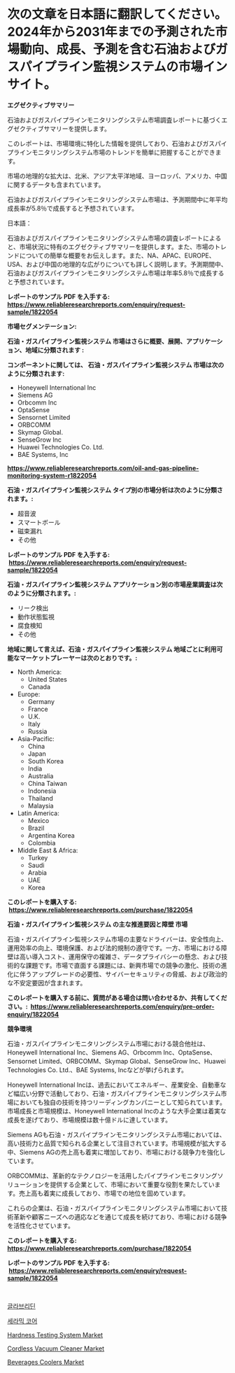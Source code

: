 <p><h1>次の文章を日本語に翻訳してください。2024年から2031年までの予測された市場動向、成長、予測を含む石油およびガスパイプライン監視システムの市場インサイト。</h1></p><p><strong>エグゼクティブサマリー</strong></p>
<p><p>石油およびガスパイプラインモニタリングシステム市場調査レポートに基づくエグゼクティブサマリーを提供します。</p><p>このレポートは、市場環境に特化した情報を提供しており、石油およびガスパイプラインモニタリングシステム市場のトレンドを簡単に把握することができます。</p><p>市場の地理的な拡大は、北米、アジア太平洋地域、ヨーロッパ、アメリカ、中国に関するデータも含まれています。</p><p>石油およびガスパイプラインモニタリングシステム市場は、予測期間中に年平均成長率が5.8％で成長すると予想されています。</p><p>日本語：</p><p>石油およびガスパイプラインモニタリングシステム市場の調査レポートによると、市場状況に特有のエグゼクティブサマリーを提供します。また、市場のトレンドについての簡単な概要をお伝えします。また、NA、APAC、EUROPE、USA、および中国の地理的な広がりについても詳しく説明します。予測期間中、石油およびガスパイプラインモニタリングシステム市場は年率5.8％で成長すると予想されています。</p></p>
<p><strong>レポートのサンプル PDF を入手する: <a href="https://www.reliableresearchreports.com/enquiry/request-sample/1822054">https://www.reliableresearchreports.com/enquiry/request-sample/1822054</a></strong></p>
<p><strong>市場セグメンテーション:</strong></p>
<p><strong> 石油・ガスパイプライン監視システム 市場はさらに概要、展開、アプリケーション、地域に分類されます :</strong></p>
<p><strong>コンポーネントに関しては、 石油・ガスパイプライン監視システム 市場は次のように分類されます: &nbsp;</strong></p>
<p><ul><li>Honeywell International Inc</li><li>Siemens AG</li><li>Orbcomm Inc</li><li>OptaSense</li><li>Sensornet Limited</li><li>ORBCOMM</li><li>Skymap Global.</li><li>SenseGrow Inc</li><li>Huawei Technologies Co. Ltd.</li><li>BAE Systems, Inc</li></ul></p>
<p><strong><a href="https://www.reliableresearchreports.com/oil-and-gas-pipeline-monitoring-system-r1822054">https://www.reliableresearchreports.com/oil-and-gas-pipeline-monitoring-system-r1822054</a></strong></p>
<p><strong> 石油・ガスパイプライン監視システム タイプ別の市場分析は次のように分類されます。:</strong></p>
<p><ul><li>超音波</li><li>スマートボール</li><li>磁束漏れ</li><li>その他</li></ul></p>
<p><strong>レポートのサンプル PDF を入手する: &nbsp;<a href="https://www.reliableresearchreports.com/enquiry/request-sample/1822054">https://www.reliableresearchreports.com/enquiry/request-sample/1822054</a></strong></p>
<p><strong> 石油・ガスパイプライン監視システム アプリケーション別の市場産業調査は次のように分類されます。:</strong></p>
<p><ul><li>リーク検出</li><li>動作状態監視</li><li>腐食検知</li><li>その他</li></ul></p>
<p><strong>地域に関して言えば、石油・ガスパイプライン監視システム 地域ごとに利用可能なマーケットプレーヤーは次のとおりです。:</strong></p>
<p><ul>
    <li>
        North America:
        <ul>
            <li>United States</li>
            <li>Canada</li>
        </ul>
    </li>
    <li>
        Europe:
        <ul>
            <li>Germany</li>
            <li>France</li>
            <li>U.K.</li>
            <li>Italy</li>
            <li>Russia</li>
        </ul>
    </li>
    <li>
        Asia-Pacific:
        <ul>
            <li>China</li>
            <li>Japan</li>
            <li>South Korea</li>
            <li>India</li>
            <li>Australia</li>
            <li>China Taiwan</li>
            <li>Indonesia</li>
            <li>Thailand</li>
            <li>Malaysia</li>
        </ul>
    </li>
    <li>
        Latin America:
        <ul>
            <li>Mexico</li>
            <li>Brazil</li>
            <li>Argentina Korea</li>
            <li>Colombia</li>
        </ul>
    </li>
    <li>
        Middle East & Africa:
        <ul>
            <li>Turkey</li>
            <li>Saudi</li>
            <li>Arabia</li>
            <li>UAE</li>
            <li>Korea</li>
        </ul>
    </li>
    </ul></p>
<p><strong>このレポートを購入する: &nbsp;<a href="https://www.reliableresearchreports.com/purchase/1822054">https://www.reliableresearchreports.com/purchase/1822054</a></strong></p>
<p><strong>石油・ガスパイプライン監視システム の主な推進要因と障壁 市場</strong></p>
<p><p>石油・ガスパイプライン監視システム市場の主要なドライバーは、安全性向上、運用効率の向上、環境保護、および法的規制の遵守です。一方、市場における障壁は高い導入コスト、運用保守の複雑さ、データプライバシーの懸念、および技術的な課題です。市場で直面する課題には、新興市場での競争の激化、技術の進化に伴うアップグレードの必要性、サイバーセキュリティの脅威、および政治的な不安定要因が含まれます。</p></p>
<p><strong>このレポートを購入する前に、質問がある場合は問い合わせるか、共有してください。:&nbsp; <a href="https://www.reliableresearchreports.com/enquiry/pre-order-enquiry/1822054">https://www.reliableresearchreports.com/enquiry/pre-order-enquiry/1822054</a></strong></p>
<p><strong>競争環境</strong></p>
<p><p>石油・ガスパイプラインモニタリングシステム市場における競合他社は、Honeywell International Inc、Siemens AG、Orbcomm Inc、OptaSense、Sensornet Limited、ORBCOMM、Skymap Global、SenseGrow Inc、Huawei Technologies Co. Ltd.、BAE Systems, Incなどが挙げられます。 </p><p>Honeywell International Incは、過去においてエネルギー、産業安全、自動車など幅広い分野で活動しており、石油・ガスパイプラインモニタリングシステム市場においても独自の技術を持つリーディングカンパニーとして知られています。市場成長と市場規模は、Honeywell International Incのような大手企業は着実な成長を遂げており、市場規模は数十億ドルに達しています。 </p><p>Siemens AGも石油・ガスパイプラインモニタリングシステム市場においては、高い技術力と品質で知られる企業として注目されています。市場規模が拡大する中、Siemens AGの売上高も着実に増加しており、市場における競争力を強化しています。 </p><p>ORBCOMMは、革新的なテクノロジーを活用したパイプラインモニタリングソリューションを提供する企業として、市場において重要な役割を果たしています。売上高も着実に成長しており、市場での地位を固めています。 </p><p>これらの企業は、石油・ガスパイプラインモニタリングシステム市場において技術革新や顧客ニーズへの適応などを通じて成長を続けており、市場における競争を活性化させています。</p></p>
<p><strong>このレポートを購入する: &nbsp; <a href="https://www.reliableresearchreports.com/purchase/1822054">https://www.reliableresearchreports.com/purchase/1822054</a></strong></p>
<p><strong>レポートのサンプル PDF を入手する: &nbsp;<a href="https://www.reliableresearchreports.com/enquiry/request-sample/1822054">https://www.reliableresearchreports.com/enquiry/request-sample/1822054</a></strong><strong></strong></p>
<p>&nbsp;</p>
<p><p><a href="https://github.com/vdhdwjyp90142/Market-Research-Report-List-1/blob/main/694210427493.md">글라브리딘</a></p><p><a href="https://github.com/OwenHamiytll568745/Market-Research-Report-List-1/blob/main/317239127494.md">세라믹 코어</a></p><p><a href="https://github.com/lbird53714/Market-Research-Report-List-4/blob/main/hardness-testing-system-market.md">Hardness Testing System Market</a></p><p><a href="https://www.linkedin.com/pulse/cordless-vacuum-cleaner-market-report-reveals-latest-et6we?trackingId=3YW%2F9als%2FRkcwpAnKKezfQ%3D%3D">Cordless Vacuum Cleaner Market</a></p><p><a href="https://www.linkedin.com/pulse/beverages-coolers-market-size-reveals-best-marketing-channels-es7we?trackingId=rfoaftfJtbUN1kN20VjE%2Bg%3D%3D">Beverages Coolers Market</a></p></p>